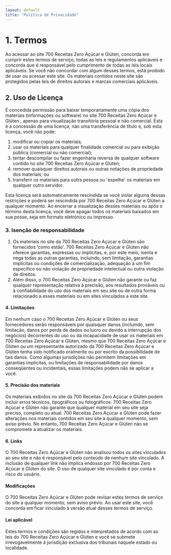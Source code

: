 ```yaml
---
layout: default
title: "Política de Privacidade"
---
```


<div class="pt-10 w-full">
  <div class="w-1/2 mx-auto">
    <h1 class="text-4xl mb-12">1. Termos</h1>
    <p class="mb-8 text-lg">
      Ao acessar ao site 700 Receitas Zero Açúcar e Glúten, concorda em cumprir estes termos de serviço, todas as leis e regulamentos aplicáveis ​​e concorda que é responsável pelo cumprimento de todas as leis locais aplicáveis. Se você não concordar com algum desses termos, está proibido de usar ou acessar este site. Os materiais contidos neste site são protegidos pelas leis de direitos autorais e marcas comerciais aplicáveis.
    </p>
    <h2 class="text-4xl mb-12">2. Uso de Licença</h2>
    <p class="mb-8 text-lg">
      É concedida permissão para baixar temporariamente uma cópia dos materiais (informações ou software) no site 700 Receitas Zero Açúcar e Glúten , apenas para visualização transitória pessoal e não comercial. Esta é a concessão de uma licença, não uma transferência de título e, sob esta licença, você não pode: 
    </p>
    <ol class="mb-8 text-lg list-decimal ml-8">
      <li>modificar ou copiar os materiais;</li>
      <li>usar os materiais para qualquer finalidade comercial ou para exibição pública (comercial ou não comercial);</li>
      <li>tentar descompilar ou fazer engenharia reversa de qualquer software contido no site 700 Receitas Zero Açúcar e Glúten;</li>
      <li>remover quaisquer direitos autorais ou outras notações de propriedade dos materiais; ou</li>
      <li>transferir os materiais para outra pessoa ou 'espelhe' os materiais em qualquer outro servidor.</li>
    </ol>
    <p class="mb-8 text-lg">
      Esta licença será automaticamente rescindida se você violar alguma dessas restrições e poderá ser rescindida por 700 Receitas Zero Açúcar e Glúten a qualquer momento. Ao encerrar a visualização desses materiais ou após o término desta licença, você deve apagar todos os materiais baixados em sua posse, seja em formato eletrónico ou impresso.
    </p>
    <h3 class="text-4xl mb-12">3. Isenção de responsabilidade</h3>
    <ol class="mb-8 text-lg list-decimal ml-8">
      <li>
        Os materiais no site da 700 Receitas Zero Açúcar e Glúten são fornecidos 'como estão'. 700 Receitas Zero Açúcar e Glúten não oferece garantias, expressas ou implícitas, e, por este meio, isenta e nega todas as outras garantias, incluindo, sem limitação, garantias implícitas ou condições de comercialização, adequação a um fim específico ou não violação de propriedade intelectual ou outra violação de direitos.
      </li>
      <li>
        Além disso, o 700 Receitas Zero Açúcar e Glúten não garante ou faz qualquer representação relativa à precisão, aos resultados prováveis ​​ou à confiabilidade do uso dos materiais em seu site ou de outra forma relacionado a esses materiais ou em sites vinculados a este site.
      </li>
    </ol>
    <h4 class="text-4xl mb-12">4. Limitações</h4>
    <p class="mb-8 text-lg">
      Em nenhum caso o 700 Receitas Zero Açúcar e Glúten ou seus fornecedores serão responsáveis ​​por quaisquer danos (incluindo, sem limitação, danos por perda de dados ou lucro ou devido a interrupção dos negócios) decorrentes do uso ou da incapacidade de usar os materiais em 700 Receitas Zero Açúcar e Glúten, mesmo que 700 Receitas Zero Açúcar e Glúten ou um representante autorizado da 700 Receitas Zero Açúcar e Glúten tenha sido notificado oralmente ou por escrito da possibilidade de tais danos. Como algumas jurisdições não permitem limitações em garantias implícitas, ou limitações de responsabilidade por danos conseqüentes ou incidentais, essas limitações podem não se aplicar a você.
    </p>
    <h4 class="text-4xl mb-12">5. Precisão dos materiais</h4>
    <p class="mb-8 text-lg">
      Os materiais exibidos no site da 700 Receitas Zero Açúcar e Glúten podem incluir erros técnicos, tipográficos ou fotográficos. 700 Receitas Zero Açúcar e Glúten não garante que qualquer material em seu site seja preciso, completo ou atual. 700 Receitas Zero Açúcar e Glúten pode fazer alterações nos materiais contidos em seu site a qualquer momento, sem aviso prévio. No entanto, 700 Receitas Zero Açúcar e Glúten não se compromete a atualizar os materiais.
    </p>
    <h4 class="text-4xl mb-12">6. Links</h4>
    <p class="mb-8 text-lg">
      O 700 Receitas Zero Açúcar e Glúten não analisou todos os sites vinculados ao seu site e não é responsável pelo conteúdo de nenhum site vinculado. A inclusão de qualquer link não implica endosso por 700 Receitas Zero Açúcar e Glúten do site. O uso de qualquer site vinculado é por conta e risco do usuário.
    </p>
    <h4 class="text-4xl mb-12">Modificações</h4>
    <p class="mb-8 text-lg">
      O 700 Receitas Zero Açúcar e Glúten pode revisar estes termos de serviço do site a qualquer momento, sem aviso prévio. Ao usar este site, você concorda em ficar vinculado à versão atual desses termos de serviço.
    </p>
    <h4 class="text-4xl mb-12">Lei aplicável</h4>
    <p class="mb-8 text-lg">
      Estes termos e condições são regidos e interpretados de acordo com as leis do 700 Receitas Zero Açúcar e Glúten e você se submete irrevogavelmente à jurisdição exclusiva dos tribunais naquele estado ou localidade.
    </p>
  </div>
</div>